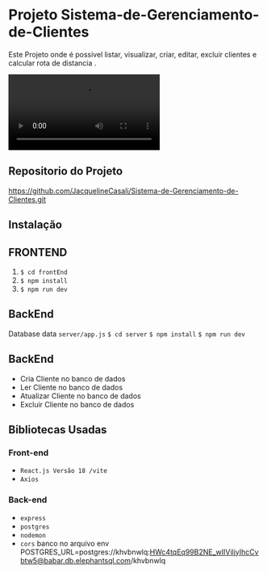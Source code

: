 # Projeto Sistema-de-Gerenciamento-de-Clientes

Este Projeto onde é possivel listar, visualizar, criar, editar, excluir clientes e calcular rota de distancia .

![Video_cadastro](./Video_cadastro.mp4)


## Repositorio do Projeto

https://github.com/JacquelineCasali/Sistema-de-Gerenciamento-de-Clientes.git

## Instalação

## FRONTEND

1. `$ cd frontEnd`
2. `$ npm install`
3. `$ npm run dev`

## BackEnd

Database data `server/app.js`
`$ cd server`
`$ npm install`
`$ npm run dev`

## BackEnd

- Cria Cliente no banco de dados
- Ler Cliente no banco de dados
- Atualizar Cliente no banco de dados
- Excluir Cliente no banco de dados


## Bibliotecas Usadas

### Front-end

- `React.js Versão 18 /vite` 
- `Axios`

### Back-end

- `express`
- `postgres`
- `nodemon`
- `cors`
banco no arquivo env
POSTGRES_URL=postgres://khvbnwlq:HWc4tqEq99B2NE_wIIViljyIhcCvbtw5@babar.db.elephantsql.com/khvbnwlq